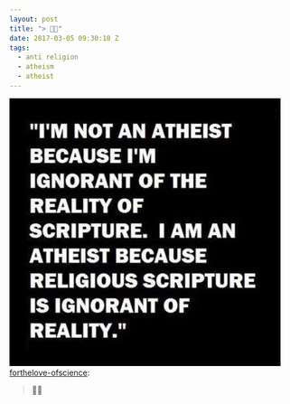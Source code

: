 ```yaml
---
layout: post
title: "> 🙌🏻"
date: 2017-03-05 09:30:18 Z
tags:
  - anti religion
  - atheism
  - atheist
---
```

![](/media/2017/03/158017914388.jpg)
[forthelove-ofscience](http://forthelove-ofscience.tumblr.com/post/156689473934):

> 🙌🏻
